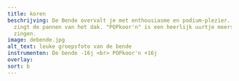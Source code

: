 ```yaml
---
title: koren
beschrijving: De Bende overvalt je met enthousiasme en podium-plezier. "The Gang"
  zingt de pannen van het dak. "POPkoor'n" is een heerlijk uurtje meerstemmige popnummers
  zingen.
image: debende.jpg
alt_text: leuke groepsfoto van de bende
instrumenten: De bende -16j <br> POPkoor'n +16j
overlay: 
sort: b
---
```


